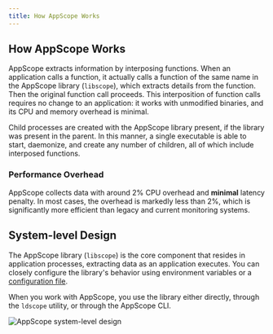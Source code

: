 ```yaml
---
title: How AppScope Works
---
```


## How AppScope Works

AppScope extracts information by interposing functions. When an application calls a function, it actually calls a function of the same name in the AppScope library (`libscope`), which extracts details from the function. Then the original function call proceeds. This interposition of function calls requires no change to an application: it works with unmodified binaries, and its CPU and memory overhead is minimal.

Child processes are created with the AppScope library present, if the library was present in the parent. In this manner, a single executable is able to start, daemonize, and create any number of children, all of which include interposed functions.

### Performance Overhead

AppScope collects data with around 2% CPU overhead and **minimal** latency penalty. In most cases, the overhead is markedly less than 2%, which is significantly more efficient than legacy and current monitoring systems.

## System-level Design

The AppScope library (`libscope`) is the core component that resides in application processes, extracting data as an application executes. You can closely configure the library's behavior using environment variables or a [configuration file](/docs/config-file). 

When you work with AppScope, you use the library either directly, through the `ldscope` utility, or through the AppScope CLI.

![AppScope system-level design](./images/AppScope_SysLvlDesign.png)
